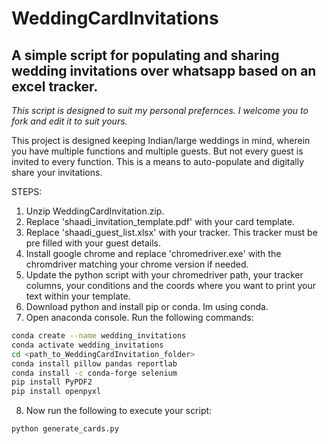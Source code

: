 # WeddingCardInvitations
## A simple script for populating and sharing wedding invitations over whatsapp based on an excel tracker.

_This script is designed to suit my personal prefernces. I welcome you to fork and edit it to suit yours._

This project is designed keeping Indian/large weddings in mind, wherein you have multiple functions and multiple guests. But not every guest is invited to every function. This is a means to auto-populate and digitally share your invitations. 


STEPS:

1. Unzip WeddingCardInvitation.zip. 
2. Replace 'shaadi_invitation_template.pdf' with your card template.
3. Replace 'shaadi_guest_list.xlsx' with your tracker. This tracker must be pre filled with your guest details.
4. Install google chrome and replace 'chromedriver.exe' with the chromdriver matching your chrome version if needed.
5. Update the python script with your chromedriver path, your tracker columns, your conditions and the coords where you want to print your text within your template.  
6. Download python and install pip or conda. Im using conda.
7. Open anaconda console. Run the following commands:

```bash
conda create --name wedding_invitations
conda activate wedding_invitations
cd <path_to_WeddingCardInvitation_folder>
conda install pillow pandas reportlab
conda install -c conda-forge selenium
pip install PyPDF2
pip install openpyxl
```
8. Now run the following to execute your script:
```bash
python generate_cards.py
```

